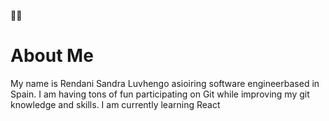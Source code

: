  👋🏾

<h1> About Me</h1>

<p>My name is Rendani Sandra Luvhengo asioiring software engineerbased in Spain.
I am having tons of fun participating on Git while improving my git knowledge and skills.
I am currently learning React </p>

